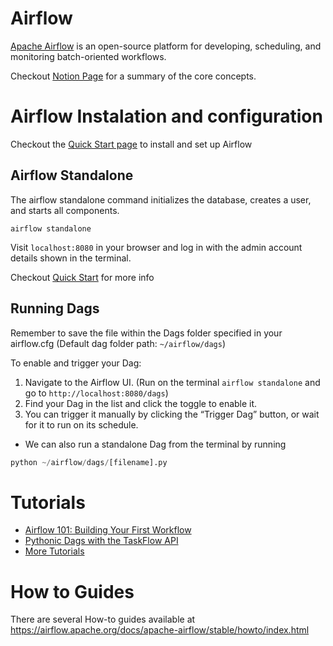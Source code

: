 # Airflow

[Apache Airflow](https://airflow.apache.org/docs/apache-airflow/stable/index.html) is an open-source platform for developing, scheduling, and monitoring batch-oriented workflows.

Checkout [Notion Page](https://mis-notas.notion.site/Airflow-28025f24dbe280c69580e39aabfac26d?source=copy_link) for a summary of the core concepts.

# Airflow Instalation and configuration

Checkout the [Quick Start page](https://airflow.apache.org/docs/apache-airflow/stable/start.html#quick-start) to install and set up Airflow

## Airflow Standalone

The airflow standalone command initializes the database, creates a user, and starts all components.

```
airflow standalone
```

Visit `localhost:8080` in your browser and log in with the admin account details shown in the terminal.

Checkout [Quick Start](https://airflow.apache.org/docs/apache-airflow/stable/start.html) for more info

## Running Dags

Remember to save the file within the Dags folder specified in your airflow.cfg (Default dag folder path: `~/airflow/dags`)

To enable and trigger your Dag:

1. Navigate to the Airflow UI. (Run on the terminal `airflow standalone` and go to `http://localhost:8080/dags`)
2. Find your Dag in the list and click the toggle to enable it.
3. You can trigger it manually by clicking the “Trigger Dag” button, or wait for it to run on its schedule.

- We can also run a standalone Dag from the terminal by running

```python
python ~/airflow/dags/[filename].py
```

# Tutorials

- [Airflow 101: Building Your First Workflow](./building-your-first-workflow/README.md)
- [Pythonic Dags with the TaskFlow API](./pythonic_dags_with_the_taskflow_api/)
- [More Tutorials](https://airflow.apache.org/docs/apache-airflow/stable/tutorial/index.html)

# How to Guides

There are several How-to guides available at https://airflow.apache.org/docs/apache-airflow/stable/howto/index.html
